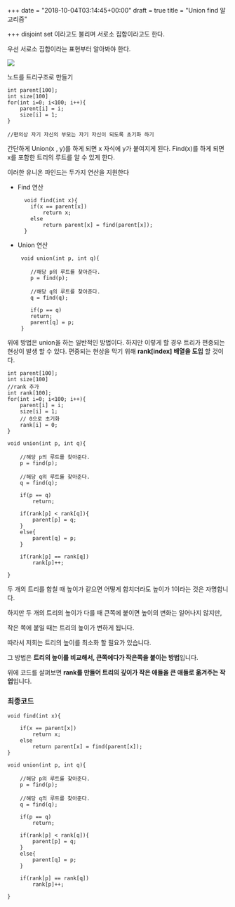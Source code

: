 +++
date = "2018-10-04T03:14:45+00:00"
draft = true
title = "Union find 알고리즘"

+++
disjoint set 이라고도 불리며 서로소 집합이라고도 한다.

우선 서로소 집합이라는 표현부터 알아봐야 한다.

![](https://app.forestry.io/sites/sxhm9iwjz9tswq/body-media//uploads/union.jpeg)

노드를 트리구조로 만들기

    int parent[100];
    int size[100]
    for(int i=0; i<100; i++){
        parent[i] = i;
        size[i] = 1;    
    }
    
    //편의상 자기 자신의 부모는 자기 자신이 되도록 초기화 하기 

간단하게 Union(x , y)를 하게 되면 x 자식에 y가 붙여지게 된다. Find(x)를 하게 되면 x를 포함한 트리의 루트를 알 수 있게 한다.

이러한 유니온 파인드는 두가지 연산을 지원한다

* Find 연산

        void find(int x){
          if(x == parent[x])
              return x;
          else
              return parent[x] = find(parent[x]);
        }
* Union 연산

       void union(int p, int q){
      
          //해당 p의 루트를 찾아준다.
          p = find(p);
      
          //해당 q의 루트를 찾아준다.
          q = find(q);
      
          if(p == q)
          return;
          parent[q] = p;
       }

위에 방법은 union을 하는 일반적인 방법이다. 하지만 이렇게 할 경우 트리가 편중되는 현상이 발생 할 수 있다. 편중되는 현상을 막기 위해 **rank\[index\] 배열을 도입** 할 것이다.

    int parent[100];
    int size[100]
    //rank 추가
    int rank[100];
    for(int i=0; i<100; i++){
        parent[i] = i;
        size[i] = 1;
        // 0으로 초기화
        rank[i] = 0;    
    }
    
    void union(int p, int q){
    
        //해당 p의 루트를 찾아준다.
        p = find(p);
    
        //해당 q의 루트를 찾아준다.
        q = find(q);
    
        if(p == q)
            return;
    
        if(rank[p] < rank[q]){
            parent[p] = q;
        }
        else{
            parent[q] = p;
        }
        
        if(rank[p] == rank[q])
            rank[p]++;
    
    }

두 개의 트리를 합칠 때 높이가 같으면 어떻게 합치더라도 높이가 1이라는 것은 자명합니다.

하지만 두 개의 트리의 높이가 다를 때 큰쪽에 붙이면 높이의 변화는 일어나지 않지만,

작은 쪽에 붙일 때는 트리의 높이가 변하게 됩니다.

따라서 저희는 트리의 높이를 최소화 할 필요가 있습니다.

그 방법은 **트리의 높이를 비교해서, 큰쪽에다가 작은쪽을 붙이는 방법**입니다.

위에 코드를 살펴보면 **rank를 만들어 트리의 깊이가 작은 애들을 큰 애들로 옮겨주는 작업**입니다.

### 최종코드

    void find(int x){
        
        if(x == parent[x])
            return x;
        else
            return parent[x] = find(parent[x]);
    }
    
    void union(int p, int q){
    
        //해당 p의 루트를 찾아준다.
        p = find(p);
    
        //해당 q의 루트를 찾아준다.
        q = find(q);
    
        if(p == q)
            return;
    
        if(rank[p] < rank[q]){
            parent[p] = q;
        }
        else{
            parent[q] = p;
        }
        
        if(rank[p] == rank[q])
            rank[p]++;
    
    }